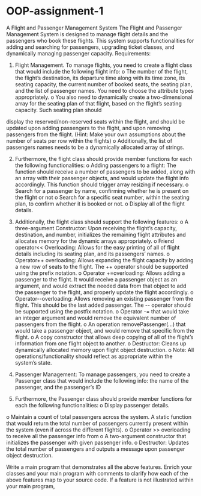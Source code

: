 # OOP-assignment-1
A Flight and Passenger Management System
The Flight and Passenger Management System is designed to manage flight details and the
passengers who book these flights. This system supports functionalities for adding and
searching for passengers, upgrading ticket classes, and dynamically managing passenger
capacity.
Requirements:
1. Flight Management. To manage flights, you need to create a flight class that would
include the following flight info:
o The number of the flight, the flight’s destination, its departure time along with its
time zone, its seating capacity, the current number of booked seats, the seating
plan, and the list of passenger names. You need to choose the attribute types
appropriately.
o You also need to dynamically create a two-dimensional array for the seating plan
of that flight, based on the flight’s seating capacity. Such seating plan should

display the reserved/non-reserved seats within the flight, and should be updated
upon adding passengers to the flight, and upon removing passengers from the
flight. (Hint: Make your own assumptions about the number of seats per row
within the flights)
o Additionally, the list of passengers names needs to be a dynamically allocated
array of strings.

2. Furthermore, the flight class should provide member functions for each the following
functionalities:
o Adding passengers to a flight: The function should receive a number of
passengers to be added, along with an array with their passenger objects, and
would update the flight info accordingly. This function should trigger array
resizing if necessary.
o Search for a passenger by name, confirming whether he is present on the flight
or not
o Search for a specific seat number, within the seating plan, to confirm whether it is
booked or not.
o Display all of the flight details.
3. Additionally, the flight class should support the following features:
o A three-argument Constructor: Upon receiving the flight’s capacity, destination,
and number, initializes the remaining flight attributes and allocates memory for
the dynamic arrays appropriately.
o Friend operator<< Overloading: Allows for the easy printing of all of flight details
including its seating plan, and its passengers’ names.
o Operator++ overloading: Allows expanding the flight capacity by adding a new
row of seats to the flight. The ++ operator should be supported using the prefix
notation.
o Operator +=overloading: Allows adding a passenger to the flight. It would
receive a passenger object as an argument, and would extract the needed data
from that object to add the passenger to the flight, and properly update the flight
accordingly.
o Operator--overloading: Allows removing an existing passenger from the flight.
This should be the last added passenger. The -- operator should be supported
using the postfix notation.
o Operator -= that would take an integer argument and would remove the
equivalent number of passengers from the flight.
o An operation removePassenger(...) that would take a passenger object, and
would remove that specific from the flight.
o A copy constructor that allows deep copying of all of the flight’s information
from one flight object to another.
o Destructor: Cleans up dynamically allocated memory upon flight object
destruction.
o Note: All operations/functionality should reflect as appropriate within the system’s
state.

3. Passenger Management: To manage passengers, you need to create a Passenger
class that would include the following info: the name of the passenger, and the
passenger’s ID
4. Furthermore, the Passenger class should provide member functions for each the
following functionalities:
o Display passenger details.

o Maintain a count of total passengers across the system. A static function that
would return the total number of passengers currently present within the system
(even if across the different flights).
o Operator >> overloading to receive all the passenger info from
o A two-argument constructor that initializes the passenger with given passenger
info.
o Destructor: Updates the total number of passengers and outputs a message
upon passenger object destruction.

Write a main program that demonstrates all the above features. Enrich your classes and
your main program with comments to clarify how each of the above features map to your
source code. If a feature is not illustrated within your main program,
